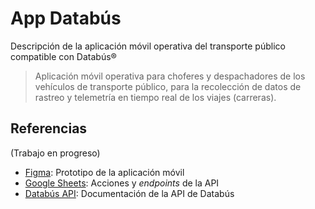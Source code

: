 # App Databús

Descripción de la aplicación móvil operativa del transporte público compatible con Databús®

> Aplicación móvil operativa para choferes y despachadores de los vehículos de transporte público, para la recolección de datos de rastreo y telemetría en tiempo real de los viajes (carreras).

## Referencias

(Trabajo en progreso)

- [Figma](https://www.figma.com/proto/ycNjVgCw07pfJcLdXdWEeK/bUCR?node-id=91-1859&t=x2cUCvlbCoUTnBEd-1): Prototipo de la aplicación móvil
- [Google Sheets](https://docs.google.com/spreadsheets/d/1fmHEGEc7xYAvA4p_RRfGVPQrZNYWkDINNFxcZWkvaqI/edit?usp=sharing): Acciones y _endpoints_ de la API
- [Databús API](https://databus.bucr.digital/api/docs/): Documentación de la API de Databús

